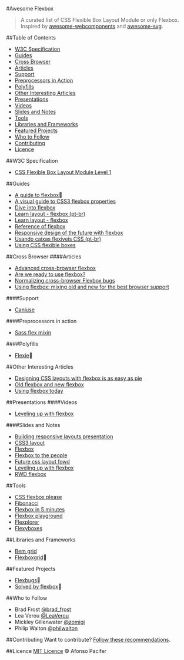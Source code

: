 #Awesome Flexbox

> A curated list of CSS Flexible Box Layout Module or only Flexbox. Inspired by [awesome-webcomponents](https://github.com/obetomuniz/awesome-webcomponents) and [awesome-svg](https://github.com/willianjusten/awesome-svg).

##Table of Contents
* [W3C Specification](#w3c-specification)
* [Guides](#guides)
* [Cross Browser](#cross-browser)
 * [Articles](#articles)
 * [Support](#support)
 * [Preprocessors in Action](#preprocessors-in-action)
 * [Polyfills](#polyfills)
* [Other Interesting Articles](#other-interesting-articles)
* [Presentations](#presentations)
 * [Videos](#videos)
 * [Slides and Notes](#slides-and-notes)
* [Tools](#tools)
* [Libraries and Frameworks](#libraries-and-frameworks)
* [Featured Projects](#featured-projects)
* [Who to Follow](#who-to-follow)
* [Contributing](#contributing)
* [Licence](#licence)

##W3C Specification
* [CSS Flexible Box Layout Module Level 1](http://www.w3.org/TR/css3-flexbox/)

##Guides
* [A guide to flexbox](https://css-tricks.com/snippets/css/a-guide-to-flexbox/):metal:
* [A visual guide to CSS3 flexbox properties](https://scotch.io/tutorials/a-visual-guide-to-css3-flexbox-properties)
* [Dive into flexbox](http://bocoup.com/weblog/dive-into-flexbox/)
* [Learn layout - flexbox (pt-br)](http://pt-br.learnlayout.com/flexbox.html)
* [Learn layout - flexbox](http://learnlayout.com/flexbox.html)
* [Reference of flexbox](http://tympanus.net/codrops/css_reference/flexbox/)
* [Responsive design of the future with flexbox](http://blog.teamtreehouse.com/responsive-design-of-the-future-with-flexbox)
* [Usando caixas flexiveis CSS (pt-br)](https://developer.mozilla.org/pt-BR/docs/CSS/Usando_caixas_flexiveis_css)
* [Using CSS flexible boxes](https://developer.mozilla.org/en-US/docs/Web/Guide/CSS/Flexible_boxes)

##Cross Browser
####Articles
* [Advanced cross-browser flexbox](http://dev.opera.com/articles/view/advanced-cross-browser-flexbox/)
* [Are we ready to use flexbox?](http://www.sitepoint.com/are-we-ready-to-use-flexbox/)
* [Normalizing cross-browser Flexbox bugs](http://philipwalton.com/articles/normalizing-cross-browser-flexbox-bugs/)
* [Using flexbox: mixing old and new for the best browser support](https://css-tricks.com/using-flexbox/)

####Support
* [Caniuse](http://caniuse.com/flexbox)

####Preprocessors in action
* [Sass flex mixin](https://github.com/mastastealth/sass-flex-mixin)

####Polyfills
* [Flexie](https://github.com/doctyper/flexie):metal:

##Other Interesting Articles
* [Designing CSS layouts with flexbox is as easy as pie](http://www.smashingmagazine.com/2015/03/02/harnessing-flexbox-for-todays-web-apps/)
* [Old flexbox and new flexbox](https://css-tricks.com/old-flexbox-and-new-flexbox/)
* [Using flexbox today](https://chriswrightdesign.com/experiments/using-flexbox-today/)

##Presentations
####Videos
* [Leveling up with flexbox](https://vimeo.com/96406277)

####Slides and Notes
* [Building responsive layouts presentation](http://zomigi.com/blog/responsive-layouts-css-dev-conf/)
* [CSS3 layout](http://zomigi.com/blog/css3-layout/)
* [Flexbox](http://zomigi.com/blog/flexbox-presentation/)
* [Flexbox to the people](http://www.slideshare.net/diegoeis/flexbox-to-the-people)
* [Future css layout fowd](http://zomigi.com/blog/future-css-layout-fowd/)
* [Leveling up with flexbox](http://zomigi.com/blog/leveling-up-with-flexbox/)
* [RWD flexbox](http://zomigi.com/blog/rwd-flexbox/)

##Tools
* [CSS flexbox please](http://demo.agektmr.com/flexbox/)
* [Fibonacci](https://github.com/maxsteenbergen/Fibonacci)
* [Flexbox in 5 minutes](http://flexboxin5.com/)
* [Flexbox playground](http://flexiejs.com/playground/)
* [Flexplorer](http://bennettfeely.com/flexplorer/)
* [Flexyboxes](http://the-echoplex.net/flexyboxes/)

##Libraries and Frameworks
* [Bem grid](https://github.com/bem-incubator/bem-grid)
* [Flexboxgrid](https://github.com/kristoferjoseph/flexboxgrid):metal:

##Featured Projects
* [Flexbugs](https://github.com/philipwalton/flexbugs):metal:
* [Solved by flexbox](https://github.com/philipwalton/solved-by-flexbox):metal:

##Who to Follow
* Brad Frost [@brad_frost](https://twitter.com/brad_frost)
* Lea Verou [@LeaVerou](https://twitter.com/leaverou)
* Mickley Gillenwater [@zomigi](https://twitter.com/zomigi)
* Philip Walton [@philwalton](https://twitter.com/philwalton)

##Contributing
Want to contribute? [Follow these recommendations](contributing.md).

##Licence
[MIT Licence](licence.md) © Afonso Pacifer
